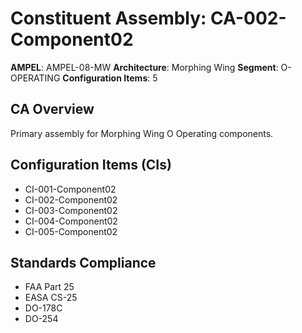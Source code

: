 # Constituent Assembly: CA-002-Component02

**AMPEL**: AMPEL-08-MW
**Architecture**: Morphing Wing
**Segment**: O-OPERATING
**Configuration Items**: 5

## CA Overview
Primary assembly for Morphing Wing O Operating components.

## Configuration Items (CIs)
- CI-001-Component02
- CI-002-Component02
- CI-003-Component02
- CI-004-Component02
- CI-005-Component02

## Standards Compliance
- FAA Part 25
- EASA CS-25
- DO-178C
- DO-254

